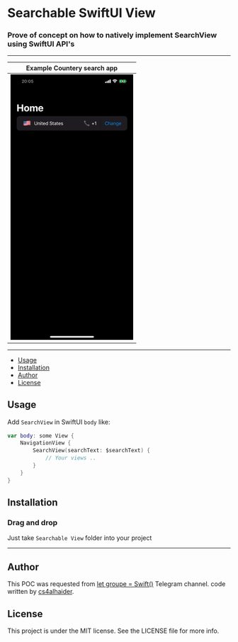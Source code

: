 # Searchable SwiftUI View

### Prove of concept on how to natively implement SearchView using SwiftUI API's
---

| Example Countery search app |
| --- |
| ![](Assets/gif_image.gif) |

---

- [Usage](#usage)
- [Installation](#installation)
- [Author](#author)
- [License](#license)


## Usage

Add `SearchView` in SwiftUI `body` like:
```swift
var body: some View {
    NavigationView {
        SearchView(searchText: $searchText) {
            // Your views ..
        }
    }
}

```

## Installation

### Drag and drop 

Just take `Searchable View` folder into your project

---

## Author
This POC was requested from [let groupe = Swift()](https://t.me/SwiftGroup) Telegram channel. code written by [cs4alhaider](https://twitter.com/cs4alhaider). 

## License

This project is under the MIT license. See the LICENSE file for more info.
